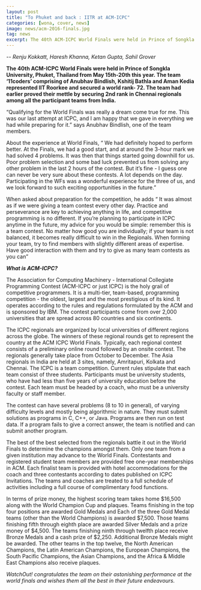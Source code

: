 ```yaml
---
layout: post
title: "To Phuket and back : IITR at ACM-ICPC"
categories: [wona, cover, news]
image: news/acm-2016-finals.jpg
tag: news
excerpt: The 40th ACM-ICPC World Finals were held in Prince of Songkla University, Phuket, Thailand from May 15th-20th this year. The team ‘11coders’ comprising of Anubhav Bindlish, Kshitij Bathla and Aman Kedia represented IIT Roorkee and secured a world rank- 72. The team had earlier proved their mettle by securing 2nd rank in Chennai regionals among all the participant teams from India.
---
```


-- _Renju Kokkatt, Haresh Khanna, Ketan Gupta, Sahil Grover_

**The 40th ACM-ICPC World Finals were held in Prince of Songkla University, Phuket, Thailand from May 15th-20th this year. The team ‘11coders’ comprising of Anubhav Bindlish, Kshitij Bathla and Aman Kedia represented IIT Roorkee and secured a world rank- 72. The team had earlier proved their mettle by securing 2nd rank in Chennai regionals among all the participant teams from India.**


“Qualifying for the World Finals was really a dream come true for me. This was our last attempt at ICPC, and I am happy that we gave in everything we had while preparing for it.” says Anubhav Bindlish, one of the team members. 

About the experience at World Finals, “ We had definitely hoped to perform better. At the Finals, we had a good start, and at around the 3-hour mark we had solved 4 problems. It was then that things started going downhill for us. Poor problem selection and some bad luck prevented us from solving any other problem in the last 2 hours of the contest. But it’s fine - I guess one can never be very sure about these contests. A lot depends on the day.
Participating in the WFs was a wonderful experience for the three of us, and we look forward to such exciting opportunities in the future.”

When asked about preparation for the competition, he adds “ It was almost as if we were giving a team contest every other day. Practice and perseverance are key to achieving anything in life, and competitive programming is no different. If you’re planning to participate in ICPC anytime in the future, my advice for you would be simple: remember this is a team contest. No matter how good you are individually; if your team is not
balanced, it becomes really difficult to win in the Regionals. When forming your team, try to find members with slightly different areas of expertise. Have good interaction with them and try to give as many team contests as you can”

**_What is ACM-ICPC?_**

The Association for Computing Machinery - International Collegiate Programming Contest (ACM-ICPC or just ICPC) is the holy grail of competitive programmers. It is a multi-tier, team-based, programming competition - the oldest, largest and the most prestigious of its kind. It operates according to the rules and regulations formulated by the ACM and is sponsored by IBM. The contest participants come from over 2,000 universities that
are spread across 80 countries and six continents.


The ICPC regionals are organized by local universities of different regions across the globe. The winners of these regional rounds get to represent the country at the ACM ICPC World Finals. Typically, each regional contest consists of a preliminary online round followed by an onsite contest. The regionals generally take place from October to December. The Asia regionals in India are held at 3 sites, namely, Amritapuri, Kolkata and
Chennai. The ICPC is a team competition. Current rules stipulate that each team consist of three students. Participants must be university students, who have had less than five years of university education before the contest. Each team must be headed by a coach, who must be a university faculty or staff member. 

The contest can have several problems (8 to 10 in general), of varying difficulty levels and mostly being algorithmic in nature. They must submit solutions as programs in C, C++, or Java. Programs are then run on test data. If a program fails to give a correct answer, the team is notified and can submit another program.

The best of the best selected from the regionals battle it out in the World Finals to determine the champions amongst them. Only one team from a given institution may advance to the World Finals. Contestants and registered student team members are provided free one-year memberships in ACM. Each finalist team is provided with hotel accommodations for the coach and three contestants according to dates published on ICPC
Invitations. The teams and coaches are treated to a full schedule of activities including a full course of complimentary food functions. 

In terms of prize money, the highest scoring team takes home $16,500 along with the World Champion Cup and plaques. Teams finishing in the top four positions are awarded Gold Medals and Each of the three Gold Medal teams (other than the World Champions) is awarded $7,500.  Those teams finishing fifth through eighth place are awarded Silver Medals and a prize money of $4,500.  The teams finishing ninth through twelfth place receive
Bronze Medals and a cash prize of $2,250. Additional Bronze Medals might be awarded.  The other teams in the top twelve, the North American Champions, the Latin American Champions, the European Champions, the South Pacific Champions, the Asian Champions, and the Africa & Middle East Champions also receive plaques.  

_WatchOut! congratulates the team on their astonishing performance at the world finals and wishes them all the best in their future endeavours._
